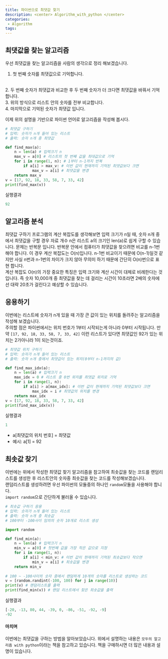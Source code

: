 ```yaml
---
title: 파이썬으로 최댓값 찾기
description: <center> Algorithm_with_python </center>
categories:
 - Algorithm
tags:
---
```


## 최댓값을 찾는 알고리즘
우선 최댓값을 찾는 알고리즘을 사람의 생각으로 정리 해보겠습니다.
<br>

1. 첫 번째 숫자를 최댓값으로 기억합니다.
<br>
2. 두 번째 숫자가 최댓값과 비교한 후 두 번째 숫자가 더 크다면 최댓값을 바꿔서 기억합니다.
<br>
3. 위의 방식으로 리스트 안의 숫자를 전부 비교합니다.
<br>
4. 마지막으로 기억된 숫자가 최댓값 입니다.

이제 위의 설명을 기반으로 파이썬 언어로 알고리즘을 작성해 봅시다.

```python
# 최댓값 구하기
# 입력: 숫자가 n개 들어 있는 리스트
# 출력: 숫자 n개 중 최댓값

def find_max(a):
    n = len(a) # 입력크기 n
    max_v = a[0] # 리스트의 첫 번째 값을 최대값으로 기억
    for i in range(1, n): # 1부터 n-1까지 반복
        if a[i] > max_v: # 이번 값이 현재까지 기억된 최댓값보다 크면
            max_v = a[i] # 최댓값을 변경
    return max_v
v = [17, 92, 18, 33, 58, 7, 33, 42]
print(find_max(v))
```
실행결과

```python
92
```

## 알고리즘 분석

최댓값 구하기 프로그램의 계산 복잡도를 생각해보면 입력 크기가 n일 때, 숫자 n개 중에서 최댓값을 구할 경우 자료 개수 n은 리스트 a의 크기인 len(a)로 쉽게 구할 수 있습니다. 문제는 반복문 입니다. 반복문 안에서 컴퓨터가 최댓값을 찾으려면 비교를 n-1번 해야 합니다. 이 경우 계산 복잡도는 O(n)입니다. n-1번 비교이기 때문에 O(n-1)일것 같지만 사실 n번과 n-1번의 차이가 크지 않아 무의미 하기 때문에 간단히 O(n)번으로 표현 합니다.
<br>
계산 복잡도 O(n)의 가장 중요한 특징은 입력 크기와 계산 시간이 대체로 비례한다는 것입니다. 즉 숫자 10,000개 중 최댓값을 찾는 데 걸리는 시간이 10초라면 2배의 숫자에선 대략 20초가 걸린다고 예상할 수 있습니다.

## 응용하기
이번에는 리스트에 숫자가 n개 있을 때 가장 큰 값이 있는 위치를 돌려주는 알고리즘을 작성해 보겠습니다.
<br>
주의할 점은 파이썬에서는 위치 번호가 1부터 시작되는게 아니라 0부터 시작됩니다. 만약 `[17, 92, 18, 33, 58, 7, 33, 42]` 이런 리스트가 있다면 최댓값인 92가 있는 위치는 2가아니라 1이 되는것이죠. 

```python
# 최댓값 위치 구하기
# 입력: 숫자가 n개 들어 있는 리스트
# 출력: 숫자 n개 중에서 최댓값이 있는 위치(0부터 n-1까지의 값)

def find_max_idx(a):
    n = len(a) # 입력크기 n
    max_idx = 0 # 리스트 중 0번 위치를 최댓값 위치로 기억
    for i in range(1, n):
        if a[i] > a[max_idx]: # 이번 값이 현재까지 기억된 최댓값보다 크면
            max_idx = i # 최댓값의 위치를 변경
    return max_idx
v = [17, 92, 18, 33, 58, 7, 33, 42]
print(find_max_idx(v))
```
실행결과

```python
1
```
* a[최댓값의 위치 번호] = 최댓값
* 예시: a[1] = 92

## 최솟값 찾기

이번에는 위에서 작성한 최댓값 찾기 알고리즘을 참고하여 최솟값을 찾는 코드를 랜덤리스트를 생성한 후 리스트안의 숫자중 최솟값을 찾는 코드를 작성해보겠습니다.
<br>
랜덤리스트를 생성하려면 우선 파이썬의 모듈중의 하나인 `random`모듈을 사용해야 합니다.<br>
`import random`으로 간단하게 불러올 수 있습니다.

```python
# 최솟값 구하기 응용
# 입력: 숫자가 n개 들어 있는 리스트
# 출력: 숫자 n개 중 최솟값
# 100부터 -100사이 임의의 숫자 10개로 리스트 생성

import random

def find_min(a):
    n = len(a) # 입력크기 n
    min_v = a[0] # 첫번째 값을 가장 작은 값으로 지정
    for i in range(1, n): 
        if a[i] < min_v: # 이번 값이 현재까지 기억된 최솟값보다 작으면
            min_v = a[i] # 최솟값을 변경
    return min_v
    
# 100 ~ -100사이의 숫자 중에서 랜덤하게 10개의 숫자를 리스트로 생성하는 코드
v = [random.randint(-100, 100) for j in range(10)]
print(v) # 랜덤리스트를 출력
print(find_min(v)) # 랜덤 리스트에서 찾은 최솟값을 출력
```
실행결과

```python
[-20, -13, 80, 44, -39, 0, -86, -51, -92, -9]
-92
```

#### 마치며
이번에는 최댓값을 구하는 방법을 알아보았습니다. 위에서 설명하는 내용은 `모두의 알고리즘 with python`이라는 책을 참고하고 있습니다. 책을 구매하시면 더 많은 내용과 설명이 있습니다.